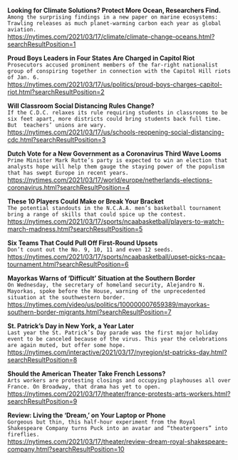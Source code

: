 **Looking for Climate Solutions? Protect More Ocean, Researchers Find.**\
`Among the surprising findings in a new paper on marine ecosystems: Trawling releases as much planet-warming carbon each year as global aviation.`\
https://nytimes.com/2021/03/17/climate/climate-change-oceans.html?searchResultPosition=1

**Proud Boys Leaders in Four States Are Charged in Capitol Riot**\
`Prosecutors accused prominent members of the far-right nationalist group of conspiring together in connection with the Capitol Hill riots of Jan. 6.`\
https://nytimes.com/2021/03/17/us/politics/proud-boys-charges-capitol-riot.html?searchResultPosition=2

**Will Classroom Social Distancing Rules Change?**\
`If the C.D.C. relaxes its rule requiring students in classrooms to be six feet apart, more districts could bring students back full time. But  teachers’ unions are wary.`\
https://nytimes.com/2021/03/17/us/schools-reopening-social-distancing-cdc.html?searchResultPosition=3

**Dutch Vote for a New Government as a Coronavirus Third Wave Looms**\
`Prime Minister Mark Rutte’s party is expected to win an election that analysts hope will help them gauge the staying power of the populism that has swept Europe in recent years.`\
https://nytimes.com/2021/03/17/world/europe/netherlands-elections-coronavirus.html?searchResultPosition=4

**These 10 Players Could Make or Break Your Bracket**\
`The potential standouts in the N.C.A.A. men’s basketball tournament bring a range of skills that could spice up the contest.`\
https://nytimes.com/2021/03/17/sports/ncaabasketball/players-to-watch-march-madness.html?searchResultPosition=5

**Six Teams That Could Pull Off First-Round Upsets**\
`Don’t count out the No. 9, 10, 11 and even 12 seeds.`\
https://nytimes.com/2021/03/17/sports/ncaabasketball/upset-picks-ncaa-tournament.html?searchResultPosition=6

**Mayorkas Warns of ‘Difficult’ Situation at the Southern Border**\
`On Wednesday, the secretary of homeland security, Alejandro N. Mayorkas, spoke before the House, warning of the unprecedented situation at the southwestern border.`\
https://nytimes.com/video/us/politics/100000007659389/mayorkas-southern-border-migrants.html?searchResultPosition=7

**St. Patrick’s Day in New York, a Year Later**\
`Last year the St. Patrick’s Day parade was the first major holiday event to be canceled because of the virus. This year the celebrations are again muted, but offer some hope.`\
https://nytimes.com/interactive/2021/03/17/nyregion/st-patricks-day.html?searchResultPosition=8

**Should the American Theater Take French Lessons?**\
`Arts workers are protesting closings and occupying playhouses all over France. On Broadway, that drama has yet to open.`\
https://nytimes.com/2021/03/17/theater/france-protests-arts-workers.html?searchResultPosition=9

**Review: Living the ‘Dream,’ on Your Laptop or Phone**\
`Gorgeous but thin, this half-hour experiment from the Royal Shakespeare Company turns Puck into an avatar and “theatergoers” into fireflies.`\
https://nytimes.com/2021/03/17/theater/review-dream-royal-shakespeare-company.html?searchResultPosition=10

